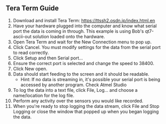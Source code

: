 ## Tera Term Guide
1. Download and install Tera Term: https://ttssh2.osdn.jp/index.html.en
2. Have your hardware plugged into the computer and know what serial port the data is coming in through. This example is using Bob's qt7-ascii-out solution loaded onto the hardware.
3. Open Tera Term and wait for the New Connection menu to pop up.
4. Click Cancel. You must modify settings for the data from the serial port to read correctly.
5. Click Setup and then Serial port...
6. Ensure the correct port is selected and change the speed to 38400.
7. Click New open.
8. Data should start feeding to the screen and it should be readable.
    * Hint: If no data is streaming in, it's possible your serial port is being accessed by another program. Check Atmel Studio
9. To log the data into a text file, click File, Log... and choose a name/location for the log file.
10. Perform any activity over the sensors you would like recorded.
11. When you're ready to stop logging the data stream, click File and Stop Logging or close the window that popped up when you began logging the data.